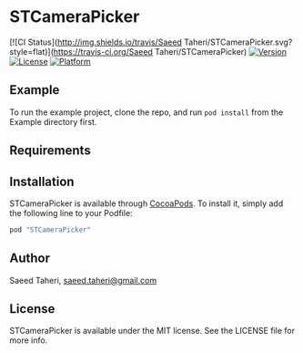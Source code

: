 # STCameraPicker

[![CI Status](http://img.shields.io/travis/Saeed Taheri/STCameraPicker.svg?style=flat)](https://travis-ci.org/Saeed Taheri/STCameraPicker)
[![Version](https://img.shields.io/cocoapods/v/STCameraPicker.svg?style=flat)](http://cocoapods.org/pods/STCameraPicker)
[![License](https://img.shields.io/cocoapods/l/STCameraPicker.svg?style=flat)](http://cocoapods.org/pods/STCameraPicker)
[![Platform](https://img.shields.io/cocoapods/p/STCameraPicker.svg?style=flat)](http://cocoapods.org/pods/STCameraPicker)

## Example

To run the example project, clone the repo, and run `pod install` from the Example directory first.

## Requirements

## Installation

STCameraPicker is available through [CocoaPods](http://cocoapods.org). To install
it, simply add the following line to your Podfile:

```ruby
pod "STCameraPicker"
```

## Author

Saeed Taheri, saeed.taheri@gmail.com

## License

STCameraPicker is available under the MIT license. See the LICENSE file for more info.
